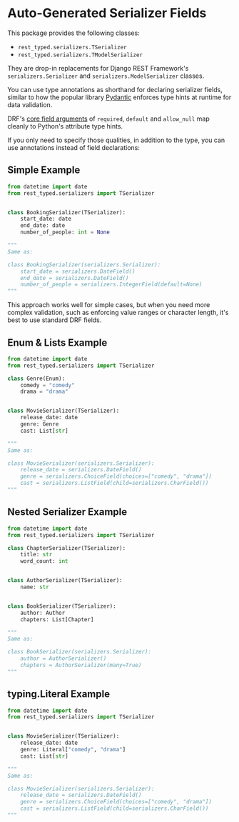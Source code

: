 # Auto-Generated Serializer Fields

This package provides the following classes:

- `rest_typed.serializers.TSerializer`
- `rest_typed.serializers.TModelSerializer`

They are drop-in replacements for Django REST Framework's `serializers.Serializer` and `serializers.ModelSerializer` classes.

You can use type annotations as shorthand for declaring serializer fields, similar to how the popular library [Pydantic](https://pydantic-docs.helpmanual.io/) enforces type hints at runtime for data validation.

DRF's [core field arguments](https://www.django-rest-framework.org/api-guide/fields/#core-arguments) of `required`, `default` and `allow_null` map cleanly to Python's attribute type hints.

If you only need to specify those qualities, in addition to the type, you can use annotations instead of field declarations:

## Simple Example

```python
from datetime import date
from rest_typed.serializers import TSerializer


class BookingSerializer(TSerializer):
    start_date: date
    end_date: date
    number_of_people: int = None

"""
Same as:

class BookingSerializer(serializers.Serializer):
    start_date = serializers.DateField()
    end_date = serializers.DateField()
    number_of_people = serializers.IntegerField(default=None)
"""
```

This approach works well for simple cases, but when you need more complex validation, such as enforcing value ranges or character length, it's best to use standard DRF fields.

## Enum & Lists Example

```python
from datetime import date
from rest_typed.serializers import TSerializer

class Genre(Enum):
    comedy = "comedy"
    drama = "drama"


class MovieSerializer(TSerializer):
    release_date: date
    genre: Genre
    cast: List[str]

"""
Same as:

class MovieSerializer(serializers.Serializer):
    release_date = serializers.DateField()
    genre = serializers.ChoiceField(choices=["comedy", "drama"])
    cast = serializers.ListField(child=serializers.CharField())
"""
```

## Nested Serializer Example

```python
from datetime import date
from rest_typed.serializers import TSerializer

class ChapterSerializer(TSerializer):
    title: str 
    word_count: int


class AuthorSerializer(TSerializer):
    name: str


class BookSerializer(TSerializer):
    author: Author
    chapters: List[Chapter]

"""
Same as:

class BookSerializer(serializers.Serializer):
    author = AuthorSerializer()
    chapters = AuthorSerializer(many=True)
"""
```


## typing.Literal Example

```python
from datetime import date
from rest_typed.serializers import TSerializer


class MovieSerializer(TSerializer):
    release_date: date
    genre: Literal["comedy", "drama"]
    cast: List[str]

"""
Same as:

class MovieSerializer(serializers.Serializer):
    release_date = serializers.DateField()
    genre = serializers.ChoiceField(choices=["comedy", "drama"])
    cast = serializers.ListField(child=serializers.CharField())
"""
```
